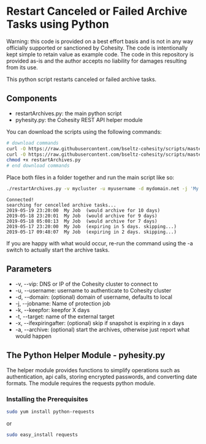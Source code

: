 # Restart Canceled or Failed Archive Tasks using Python

Warning: this code is provided on a best effort basis and is not in any way officially supported or sanctioned by Cohesity. The code is intentionally kept simple to retain value as example code. The code in this repository is provided as-is and the author accepts no liability for damages resulting from its use.

This python script restarts canceled or failed archive tasks.

## Components

* restartArchives.py: the main python script
* pyhesity.py: the Cohesity REST API helper module

You can download the scripts using the following commands:

```bash
# download commands
curl -O https://raw.githubusercontent.com/bseltz-cohesity/scripts/master/python/restartArchives/restartArchives.py
curl -O https://raw.githubusercontent.com/bseltz-cohesity/scripts/master/python/pyhesity.py
chmod +x restartArchives.py
# end download commands
```

Place both files in a folder together and run the main script like so:

```bash
./restartArchives.py -v mycluster -u myusername -d mydomain.net -j 'My Job' -k 90 -x 5 -t MyVault -n 365
```

```text
Connected!
searching for cencelled archive tasks...
2019-05-19 23:20:00  My Job  (would archive for 10 days)
2019-05-18 23:20:01  My Job  (would archive for 9 days)
2019-05-18 05:08:13  My Job  (would archive for 7 days)
2019-05-17 23:20:00  My Job  (expiring in 5 days. skipping...)
2019-05-17 09:48:07  My Job  (expiring in 2 days. skipping...)
```

If you are happy with what would occur, re-run the command using the -a switch to actually start the archive tasks.

## Parameters

* -v, --vip: DNS or IP of the Cohesity cluster to connect to
* -u, --username: username to authenticate to Cohesity cluster
* -d, --domain: (optional) domain of username, defaults to local
* -j, --jobname: Name of protection job
* -k, --keepfor: keepfor X days
* -t, --target: name of the external target
* -x, --ifexpiringafter: (optional) skip if snapshot is expiring in x days
* -a, --archive: (optional) start the archives, otherwise just report what would happen

## The Python Helper Module - pyhesity.py

The helper module provides functions to simplify operations such as authentication, api calls, storing encrypted passwords, and converting date formats. The module requires the requests python module.

### Installing the Prerequisites

```bash
sudo yum install python-requests
```

or

```bash
sudo easy_install requests
```
